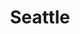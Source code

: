---
title: Seattle
crosslinks:
- SeattleTransparency
- SeaList
- autotldr
- IAmA
- The_Donald
- NeutralPolitics
- livven
- pics
- SeattleWA
- politics
- Political_Revolution
- news
- Tacoma
- crochet
- Austin
- sandiego
- LifeProTips
- xkcd
- HistoryPorn
- AdviceAnimals
---